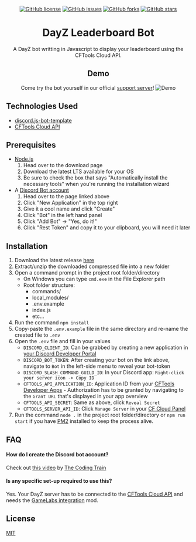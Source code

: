 <div align="center">

[![GitHub license](https://img.shields.io/github/license/Mirasaki/dayz-leaderboard-bot?style=flat-square)](https://github.com/Mirasaki/dayz-leaderboard-bot/blob/main/LICENSE)
[![GitHub issues](https://img.shields.io/github/issues/Mirasaki/dayz-leaderboard-bot?style=flat-square)](https://github.com/Mirasaki/dayz-leaderboard-bot/issues)
[![GitHub forks](https://img.shields.io/github/forks/Mirasaki/dayz-leaderboard-bot?style=flat-square)](https://github.com/Mirasaki/dayz-leaderboard-bot/network)
[![GitHub stars](https://img.shields.io/github/stars/Mirasaki/dayz-leaderboard-bot?style=flat-square)](https://github.com/Mirasaki/dayz-leaderboard-bot/stargazers)
# DayZ Leaderboard Bot

A DayZ bot writting in Javascript to display your leaderboard using the CFTools Cloud API.


## Demo
Come try the bot yourself in our official [support server](https://discord.gg/jKja5FBnYf)!
![Demo](https://i.imgur.com/vzoS6cq.gif)

</div>


## Technologies Used

 - [discord.js-bot-template](https://github.com/Mirasaki/discord.js-bot-template)
 - [CFTools Cloud API](https://wiki.cftools.de/display/CFAPI/CFTools+Cloud+API)


## Prerequisites
- [Node.js](https://nodejs.org/en/download/)
    1) Head over to the download page
    2) Download the latest LTS available for your OS
    3) Be sure to check the box that says "Automatically install the necessary tools" when you're running the installation wizard
- A [Discord Bot account](https://discord.com/developers/applications)
    1) Head over to the page linked above
    2) Click "New Application" in the top right
    3) Give it a cool name and click "Create"
    4) Click "Bot" in the left hand panel
    5) Click "Add Bot" -> "Yes, do it!"
    6) Click "Rest Token" and copy it to your clipboard, you will need it later

## Installation
1. Download the latest release [here](https://github.com/Mirasaki/dayz-leaderboard-bot/releases)
2. Extract/unzip the downloaded compressed file into a new folder
3. Open a command prompt in the project root folder/directory
    * On Windows you can type `cmd.exe` in the File Explorer path
    * Root folder structure:
      * commands/
      * local_modules/
      * .env.example
      * index.js
      * etc...
4. Run the command `npm install`
5. Copy-paste the `.env.example` file in the same directory and re-name the created file to `.env`
6. Open the `.env` file and fill in your values
    * `DISCORD_CLIENT_ID`: Can be grabbed by creating a new application in [your Discord Developer Portal](https://discord.com/developers/applications)
    * `DISCORD_BOT_TOKEN`: After creating your bot on the link above, navigate to `Bot` in the left-side menu to reveal your bot-token
    * `DISCORD_SLASH_COMMAND_GUILD_ID`: In your Discord app: `Right-click your server icon -> Copy ID`
    * `CFTOOLS_API_APPLICATION_ID`: Application ID from your [CFTools Developer Apps](https://developer.cftools.cloud/applications) - Authorization has to be granted by navigating to the `Grant URL` that's displayed in your app overview
    * `CFTOOLS_API_SECRET`: Same as above, click `Reveal Secret`
    * `CFTOOLS_SERVER_API_ID`: Click `Manage Server` in your [CF Cloud Panel](https://app.cftools.cloud/dashboard)
7. Run the command `node .` in the project root folder/directory or `npm run start` if you have [PM2](https://pm2.keymetrics.io/) installed to keep the process alive.
## FAQ

#### How do I create the Discord bot account?

Check out [this video](https://www.youtube.com/watch?v=ibtXXoMxaho) by [The Coding Train](https://www.youtube.com/channel/UCvjgXvBlbQiydffZU7m1_aw)

#### Is any specific set-up required to use this?

Yes. Your DayZ server has to be connected to the [CFTools Cloud API](https://wiki.cftools.de/display/CFAPI/CFTools+Cloud+API) and needs the [GameLabs integration](https://steamcommunity.com/sharedfiles/filedetails/?id=2464526692) mod.


## License

[MIT](https://choosealicense.com/licenses/mit/)

